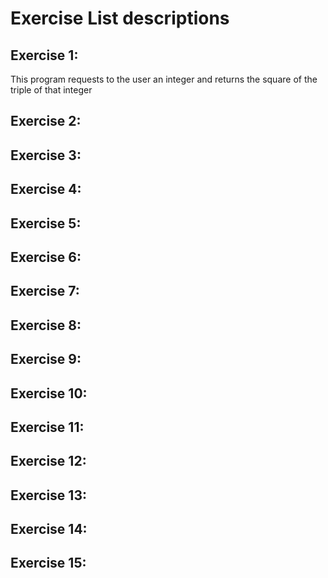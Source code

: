 # Exercise List descriptions

## Exercise 1:

This program requests to the user an integer and returns the square of the triple of that integer 

## Exercise 2:

## Exercise 3:

## Exercise 4:

## Exercise 5:

## Exercise 6:

## Exercise 7:

## Exercise 8:

## Exercise 9:

## Exercise 10:

## Exercise 11:

## Exercise 12:

## Exercise 13:

## Exercise 14:

## Exercise 15:

